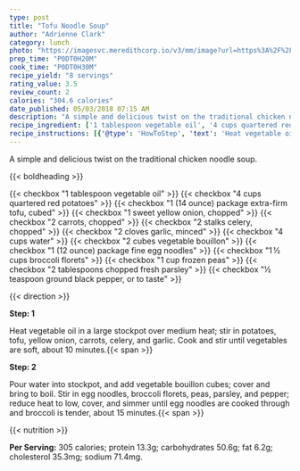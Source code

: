 ```yaml
---
type: post
title: "Tofu Noodle Soup"
author: "Adrienne Clark"
category: lunch
photo: "https://imagesvc.meredithcorp.io/v3/mm/image?url=https%3A%2F%2Fimages.media-allrecipes.com%2Fuserphotos%2F4219824.jpg"
prep_time: "P0DT0H20M"
cook_time: "P0DT0H30M"
recipe_yield: "8 servings"
rating_value: 3.5
review_count: 2
calories: "304.6 calories"
date_published: 05/03/2018 07:15 AM
description: "A simple and delicious twist on the traditional chicken noodle soup."
recipe_ingredient: ['1 tablespoon vegetable oil', '4 cups quartered red potatoes', '1 (14 ounce) package extra-firm tofu, cubed', '1 sweet yellow onion, chopped', '2 carrots, chopped', '2 stalks celery, chopped', '2 cloves garlic, minced', '4 cups water', '2 cubes  vegetable bouillon', '1 (12 ounce) package fine egg noodles', '1\u2009½ cups broccoli florets', '1 cup frozen peas', '2 tablespoons chopped fresh parsley', '½ teaspoon ground black pepper, or to taste']
recipe_instructions: [{'@type': 'HowToStep', 'text': 'Heat vegetable oil in a large stockpot over medium heat; stir in potatoes, tofu, yellow onion, carrots, celery, and garlic. Cook and stir until vegetables are soft, about 10 minutes.\n'}, {'@type': 'HowToStep', 'text': 'Pour water into stockpot, and add vegetable bouillon cubes; cover and bring to boil. Stir in egg noodles, broccoli florets, peas, parsley, and pepper; reduce heat to low, cover, and simmer until egg noodles are cooked through and broccoli is tender, about 15 minutes.\n'}]
---
```


A simple and delicious twist on the traditional chicken noodle soup. 

{{< boldheading >}}

{{< checkbox "1 tablespoon vegetable oil" >}}
{{< checkbox "4 cups quartered red potatoes" >}}
{{< checkbox "1 (14 ounce) package extra-firm tofu, cubed" >}}
{{< checkbox "1  sweet yellow onion, chopped" >}}
{{< checkbox "2  carrots, chopped" >}}
{{< checkbox "2 stalks celery, chopped" >}}
{{< checkbox "2 cloves garlic, minced" >}}
{{< checkbox "4 cups water" >}}
{{< checkbox "2 cubes  vegetable bouillon" >}}
{{< checkbox "1 (12 ounce) package fine egg noodles" >}}
{{< checkbox "1 ½ cups broccoli florets" >}}
{{< checkbox "1 cup frozen peas" >}}
{{< checkbox "2 tablespoons chopped fresh parsley" >}}
{{< checkbox "½ teaspoon ground black pepper, or to taste" >}}


{{< direction >}}

**Step: 1**

Heat vegetable oil in a large stockpot over medium heat; stir in potatoes, tofu, yellow onion, carrots, celery, and garlic. Cook and stir until vegetables are soft, about 10 minutes.{{< span >}}

**Step: 2**

Pour water into stockpot, and add vegetable bouillon cubes; cover and bring to boil. Stir in egg noodles, broccoli florets, peas, parsley, and pepper; reduce heat to low, cover, and simmer until egg noodles are cooked through and broccoli is tender, about 15 minutes.{{< span >}}

{{< nutrition >}}

**Per Serving:** 305 calories; protein 13.3g; carbohydrates 50.6g; fat 6.2g; cholesterol 35.3mg; sodium 71.4mg.